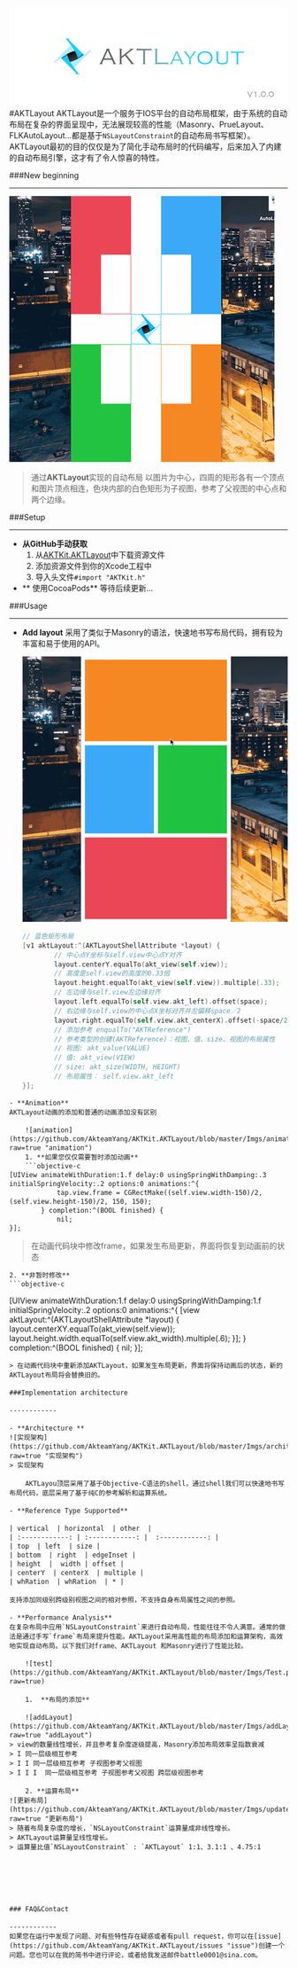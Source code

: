 ![AKTKit.AKTLayout](https://raw.githubusercontent.com/AkteamYang/AKTKit.AKTLayout/master/Imgs/AKTLayout.jpg)
#AKTLayout
AKTLayout是一个服务于IOS平台的自动布局框架，由于系统的自动布局在复杂的界面呈现中，无法展现较高的性能（Masonry、PrueLayout、FLKAutoLayout...都是基于`NSLayoutConstraint`的自动布局书写框架）。AKTLayout最初的目的仅仅是为了简化手动布局时的代码编写，后来加入了内建的自动布局引擎，这才有了令人惊喜的特性。

###New beginning

------------

![orientation](https://github.com/AkteamYang/AKTKit.AKTLayout/blob/master/Imgs/AutoLayout.gif?raw=true)
> 通过**AKTLayout**实现的自动布局
以图片为中心，四周的矩形各有一个顶点和图片顶点相连，色块内部的白色矩形为子视图，参考了父视图的中心点和两个边缘。

###Setup

------------
- **从GitHub手动获取**
	1. 从[AKTKit.AKTLayout](https://github.com/AkteamYang/AKTKit.AKTLayout/releases "AKTKit.AKTLayout")中下载资源文件
	2. 添加资源文件到你的Xcode工程中
	3. 导入头文件`#import "AKTKit.h"`
- ** 使用CocoaPods**
等待后续更新...


###Usage

------------


- **Add layout**
采用了类似于Masonry的语法，快速地书写布局代码，拥有较为丰富和易于使用的API。

	![Demo1](https://github.com/AkteamYang/AKTKit.AKTLayout/blob/master/Imgs/orientation.gif?raw=true "Demo1")

	```objective-c
	// 蓝色矩形布局
    [v1 aktLayout:^(AKTLayoutShellAttribute *layout) {
			// 中心点Y坐标与self.view中心点Y对齐
			layout.centerY.equalTo(akt_view(self.view));
			// 高度是self.view的高度的0.33倍
			layout.height.equalTo(akt_view(self.view)).multiple(.33);
			// 左边缘与self.view左边缘对齐
			layout.left.equalTo(self.view.akt_left).offset(space);
			// 右边缘与self.view的中心点X坐标对齐并左偏移space／2
			layout.right.equalTo(self.view.akt_centerX).offset(-space/2);
			// 添加参考 enqualTo("AKTReference")
			// 参考类型的创建(AKTReference)：视图、值、size、视图的布局属性
			// 视图: akt_value(VALUE)
			// 值: akt_view(VIEW)
			// size: akt_size(WIDTH, HEIGHT)
			// 布局属性： self.view.akt_left
    }];
```
- **Animation**
AKTLayout动画的添加和普通的动画添加没有区别

	![animation](https://github.com/AkteamYang/AKTKit.AKTLayout/blob/master/Imgs/animation.gif?raw=true "animation")
	1. **如果您仅仅需要暂时添加动画**
	```objective-c
[UIView animateWithDuration:1.f delay:0 usingSpringWithDamping:.3 initialSpringVelocity:.2 options:0 animations:^{
            tap.view.frame = CGRectMake((self.view.width-150)/2, (self.view.height-150)/2, 150, 150);
        } completion:^(BOOL finished) {
			nil;
}];
```
> 在动画代码块中修改frame，如果发生布局更新，界面将恢复到动画前的状态

	2. **非暂时修改**
	```objective-c
[UIView animateWithDuration:1.f delay:0 usingSpringWithDamping:1.f initialSpringVelocity:.2 options:0 animations:^{
			[view aktLayout:^(AKTLayoutShellAttribute *layout) {
				layout.centerXY.equalTo(akt_view(self.view));
				layout.height.width.equalTo(self.view.akt_width).multiple(.6);
			}];
} completion:^(BOOL finished) {
			nil;
}];
```
> 在动画代码块中重新添加AKTLayout，如果发生布局更新，界面将保持动画后的状态，新的AKTLayout布局将会替换旧的。

###Implementation architecture

------------

- **Architecture **
![实现架构](https://github.com/AkteamYang/AKTKit.AKTLayout/blob/master/Imgs/architecture.png?raw=true "实现架构")
> 实现架构

	AKTLayou顶层采用了基于Objective-C语法的shell，通过shell我们可以快速地书写布局代码，底层采用了基于纯C的参考解析和运算系统。

- **Reference Type Supported**

| vertical  | horizontal  | other  |
| :------------: | :------------: |  :------------: |
| top  | left  | size |
| bottom  | right  | edgeInset |
| height  |  width | offset |
| centerY  | centerX  | multiple |
| whRation  | whRation  | * |

支持添加同级别跨级别视图之间的相对参照，不支持自身布局属性之间的参照。

- **Performance Analysis**
在复杂布局中应用`NSLayoutConstraint`来进行自动布局，性能往往不令人满意。通常的做法是通过手写`frame`布局来提升性能。AKTLayout采用高性能的布局添加和运算架构，高效地实现自动布局。以下我们对frame、AKTLayout 和Masonry进行了性能比较。

	![test](https://github.com/AkteamYang/AKTKit.AKTLayout/blob/master/Imgs/Test.png?raw=true)

	1.  **布局的添加**

	![addLayout](https://github.com/AkteamYang/AKTKit.AKTLayout/blob/master/Imgs/addLayout.png?raw=true "addLayout")
> view的数量线性增长，并且参考复杂度逐级提高，Masonry添加布局效率呈指数衰减
> I 同一层级相互参考
> I I 同一层级相互参考 子视图参考父视图
> I I I  同一层级相互参考 子视图参考父视图 跨层级视图参考

	2. **运算布局**
![更新布局](https://github.com/AkteamYang/AKTKit.AKTLayout/blob/master/Imgs/updateLayout.png?raw=true "更新布局")
> 随着布局复杂度的增长，`NSLayoutConstraint`运算量成非线性增长。
> AKTLayout运算量呈线性增长。
> 运算量比值`NSLayoutConstraint` : `AKTLayout` 1:1、3.1:1 、4.75:1






### FAQ&Contact

------------
如果您在运行中发现了问题、对有些特性存在疑惑或者有pull request，你可以在[issue](https://github.com/AkteamYang/AKTKit.AKTLayout/issues "issue")创建一个问题。您也可以在我的简书中进行评论，或者给我发送邮件battle0001@sina.com。


